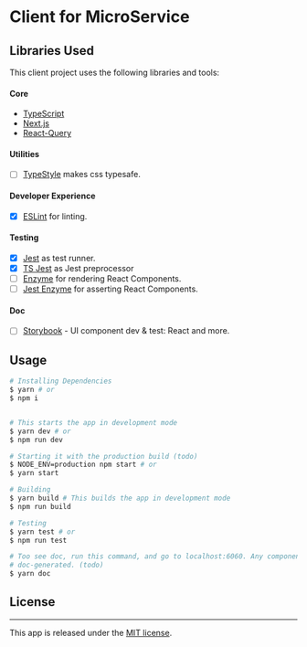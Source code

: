 # Client for MicroService

## Libraries Used
This client project uses the following libraries and tools:

#### Core
- [TypeScript](https://www.typescriptlang.org/)
- [Next.js](https://nextjs.org/)
- [React-Query](https://react-query.tanstack.com/)

#### Utilities
- [ ] [TypeStyle](https://github.com/typestyle/typestyle) makes css typesafe.

#### Developer Experience
- [x] [ESLint](https://github.com/eslint/eslint) for linting.

#### Testing
- [x] [Jest](https://github.com/facebook/jest) as test runner.
- [x] [TS Jest](https://github.com/kulshekhar/ts-jest) as Jest preprocessor
- [ ] [Enzyme](https://github.com/airbnb/enzyme) for rendering React Components.
- [ ] [Jest Enzyme](https://github.com/blainekasten/enzyme-matchers) for asserting React Components.

#### Doc
- [ ] [Storybook](https://github.com/storybookjs/storybook) - UI component dev & test: React and more.

## Usage

```bash
# Installing Dependencies
$ yarn # or
$ npm i


# This starts the app in development mode
$ yarn dev # or
$ npm run dev

# Starting it with the production build (todo)
$ NODE_ENV=production npm start # or
$ yarn start

# Building
$ yarn build # This builds the app in development mode
$ npm run build

# Testing
$ yarn test # or
$ npm run test

# Too see doc, run this command, and go to localhost:6060. Any component that has .md file with the same name will be
# doc-generated. (todo)
$ yarn doc
```

## License

---
This app is released under the [MIT license](https://opensource.org/licenses/MIT).
